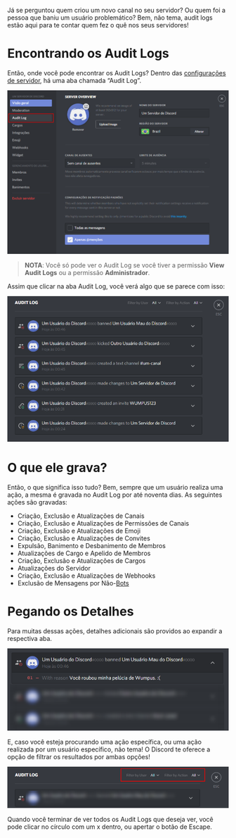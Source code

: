 <!-- TITLE: [PT] Audit Logs -->
<!-- SUBTITLE: Discord Audit Logs -->
 
Já se perguntou quem criou um novo canal no seu servidor? Ou quem foi a pessoa que baniu um usuário problemático? Bem, não tema, audit logs estão aqui para te contar quem fez o quê nos seus servidores!
 
# Encontrando os Audit Logs
Então, onde você pode encontrar os Audit Logs? Dentro das [configurações de servidor](/pt/configuracoes-de-servidor), há uma aba chamada “Audit Log”.
 
![Audit Log](/uploads/pt-audit-logs/audit-log-1.png "Audit Log")
 
> **NOTA**: Você só pode ver o Audit Log se você tiver a permissão **View Audit Logs** ou a permissão **Administrador**.
 
Assim que clicar na aba Audit Log, você verá algo que se parece com isso:
 
![Audit Log 2](/uploads/pt-audit-logs/audit-log-2.png "Audit Log 2")
 
# O que ele grava?
 
Então, o que significa isso tudo? Bem, sempre que um usuário realiza uma ação, a mesma é gravada no Audit Log por até noventa dias. As seguintes ações são gravadas:
 
* Criação, Exclusão e Atualizações de Canais
* Criação, Exclusão e Atualizações de Permissões de Canais
* Criação, Exclusão e Atualizações de Emoji
* Criação, Exclusão e Atualizações de Convites
* Expulsão, Banimento e Desbanimento de Membros
* Atualizações de Cargo e Apelido de Membros
* Criação, Exclusão e Atualizações de Cargos
* Atualizações do Servidor
* Criação, Exclusão e Atualizações de Webhooks
* Exclusão de Mensagens por Não-[Bots](/pt/bots)
 
 
# Pegando os Detalhes
Para muitas dessas ações, detalhes adicionais são providos ao expandir a respectiva aba.
 
![Audit Log 3](/uploads/pt-audit-logs/audit-log-3.png "Audit Log 3")
 
E, caso você esteja procurando uma ação específica, ou uma ação realizada por um usuário específico, não tema! O Discord te oferece a opção de filtrar os resultados por ambas opções!
 
![Audit Log 4](/uploads/pt-audit-logs/audit-log-4.png "Audit Log 4")
 
Quando você terminar de ver todos os Audit Logs que deseja ver, você pode clicar no círculo com um x dentro, ou apertar o botão de Escape.
